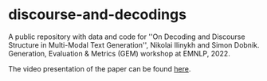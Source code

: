 # discourse-and-decodings
A public repository with data and code for ''On Decoding and Discourse Structure in Multi-Modal Text Generation'', Nikolai Ilinykh and Simon Dobnik. Generation, Evaluation & Metrics (GEM) workshop at EMNLP, 2022.

The video presentation of the paper can be found [here](https://play.gu.se/media/on-decoding-and-discourse/0_sjrdish0).
